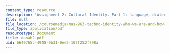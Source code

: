 ```yaml
---
content_type: resource
description: 'Assignment 2: Cultural Identity. Part 1: language, dialects and email'
file: null
file_location: /coursemedia/mas-963-techno-identity-who-we-are-and-how-we-perceive-ourselves-and-others-spring-2002/6640765c49489b310ee2107f252f798a_danah2.pdf
file_type: application/pdf
resourcetype: Document
title: danah2.pdf
uid: 6640765c-4948-9b31-0ee2-107f252f798a
---
```


